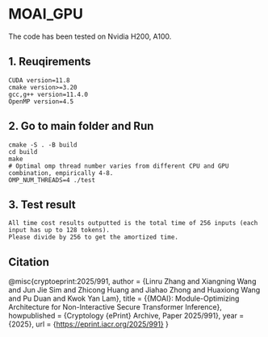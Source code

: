 # MOAI_GPU
The code has been tested on Nvidia H200, A100.
## 1. Reuqirements
```
CUDA version=11.8
cmake version>=3.20
gcc,g++ version=11.4.0
OpenMP version=4.5
```

## 2. Go to main folder and Run
```
cmake -S . -B build
cd build
make
# Optimal omp thread number varies from different CPU and GPU combination, empirically 4-8.
OMP_NUM_THREADS=4 ./test
```

## 3. Test result
```
All time cost results outputted is the total time of 256 inputs (each input has up to 128 tokens).
Please divide by 256 to get the amortized time. 
```

## Citation
@misc{cryptoeprint:2025/991,
      author = {Linru Zhang and Xiangning Wang and Jun Jie Sim and Zhicong Huang and Jiahao Zhong and Huaxiong Wang and Pu Duan and Kwok Yan Lam},
      title = {{MOAI}: Module-Optimizing Architecture for Non-Interactive Secure Transformer Inference},
      howpublished = {Cryptology {ePrint} Archive, Paper 2025/991},
      year = {2025},
      url = {https://eprint.iacr.org/2025/991}
}
